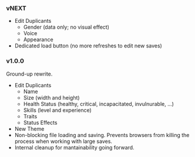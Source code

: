 
### vNEXT

- Edit Duplicants
    - Gender (data only; no visual effect)
    - Voice
    - Appearance
- Dedicated load button (no more refreshes to edit new saves)

### v1.0.0

Ground-up rewrite.

- Edit Duplicants
    - Name
    - Size (width and height)
    - Health Status (healthy, critical, incapacitated, invulnurable, ...)
    - Skills (level and experience)
    - Traits
    - Status Effects
- New Theme
- Non-blocking file loading and saving.  Prevents browsers from killing the process when working with large saves.
- Internal cleanup for mantainability going forward.